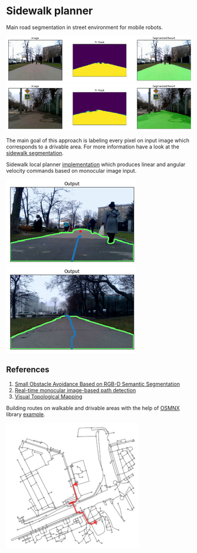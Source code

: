 # Sidewalk planner
Main road segmentation in street environment for mobile robots.

<img src="https://github.com/RuslanAgishev/sidewalk_planner/blob/master/figures/seg_result.png"/>
<img src="https://github.com/RuslanAgishev/sidewalk_planner/blob/master/figures/seg_result2.png"/>

The main goal of this approach is labeling every pixel on input image which corresponds to a drivable area.
For more information have a look at the [sidewalk segmentation](https://github.com/RuslanAgishev/robot_scene_understanding/tree/master/Sidewalk_segmentation).

Sidewalk local planner [implementation](https://github.com/RuslanAgishev/sidewalk_planner/blob/master/segmented_contour.ipynb)
which produces linear and angular velocity commands based on monocular image input.

<img src="https://github.com/RuslanAgishev/sidewalk_planner/blob/master/figures/APF_planner_example.png"/> <img src="https://github.com/RuslanAgishev/sidewalk_planner/blob/master/figures/middle_planner_example.png"/>

## References
1.  [Small Obstacle Avoidance Based on RGB-D Semantic Segmentation](http://arxiv.org/abs/1908.11675v1)
2.  [Real-time monocular image-based path detection](https://www.researchgate.net/publication/257694570)
3.  [Visual Topological Mapping](https://www.researchgate.net/publication/221229890_Visual_Topological_Mapping)

Building routes on walkable and drivable areas with the help of [OSMNX](https://github.com/gboeing/osmnx)
library [example](https://github.com/RuslanAgishev/sidewalk_planner/blob/master/osmnx_tutorial.ipynb).

<img src="https://github.com/RuslanAgishev/sidewalk_planner/blob/master/figures/osmnx_route_exmaple.png"/>
